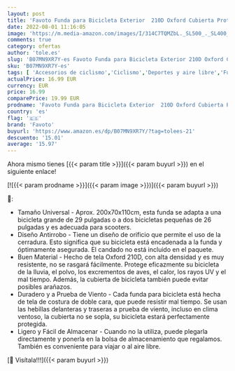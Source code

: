 ```yaml
---
layout: post
title: 'Favoto Funda para Bicicleta Exterior  210D Oxford Cubierta Protector Impermeable al Aire Libre contra Lluvia UV Polvo Nieve para Bicicleta Montaña Carretera  200x70x110cm Negro'
date: 2022-08-01 11:16:05
image: 'https://m.media-amazon.com/images/I/314C7TQMZbL._SL500_._SL400_.jpg'
comments: true
category: ofertas
author: 'tole.es'
slug: 'B07MN9XR7Y-es Favoto Funda para Bicicleta Exterior 210D Oxford Cubierta...'
sku: 'B07MN9XR7Y-es'
tags: [ 'Accesorios de ciclismo','Ciclismo','Deportes y aire libre','Fundas para bicicletas','Ropa y equipo para deportes','bicicleta','favoto','🇪🇸', ]
actualPrice: 16.99 EUR
currency: EUR
price: 16.99
comparePrice: 19.99 EUR
prodname: 'Favoto Funda para Bicicleta Exterior  210D Oxford Cubierta Protector Impermeable al Aire Libre contra Lluvia UV Polvo Nieve para Bicicleta Montaña Carretera  200x70x110cm Negro'
country: 'es'
flag: '🇪🇸'
brand: 'Favoto'
buyurl: 'https://www.amazon.es/dp/B07MN9XR7Y/?tag=tolees-21'
descuento: '15.01'
average: '15.97'
---
```


Ahora mismo tienes [{{< param title >}}]({{< param buyurl >}}) en el siguiente enlace!

[![{{< param prodname >}}]({{< param image >}})]({{< param buyurl >}})

🔎:

- Tamaño Universal - Aprox. 200x70x110cm, esta funda se adapta a una bicicleta grande de 29 pulgadas o a dos bicicletas pequeñas de 26 pulgadas y es adecuada para scooters.
- Diseño Antirrobo - Tiene un diseño de orificio que permite el uso de la cerradura. Esto significa que su bicicleta está encadenada a la funda y óptimamente asegurada. El candado no está incluido en el paquete.
- Buen Material - Hecho de tela Oxford 210D, con alta densidad y es muy resistente, no se rasgará fácilmente. Protege eficazmente su bicicleta de la lluvia, el polvo, los excrementos de aves, el calor, los rayos UV y el mal tiempo. Además, la cubierta de bicicleta también puede evitar posibles arañazos.
- Duradero y a Prueba de Viento - Cada funda para bicicleta está hecha de tela de costura de doble cara, que puede resistir mal tiempo. Se usan las hebillas delanteras y traseras a prueba de viento, incluso en clima ventoso, la cubierta no se sopla, su bicicleta estará perfectamente protegida.
- Ligero y Fácil de Almacenar - Cuando no la utiliza, puede plegarla directamente y ponerla en la bolsa de almacenamiento que regalamos. También es conveniente para viajar o al aire libre.

[🛒 Visítala!!!]({{< param buyurl >}})
